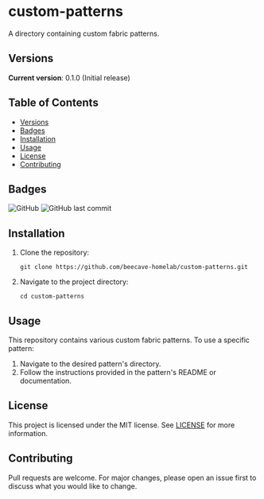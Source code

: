 # custom-patterns

A directory containing custom fabric patterns.

## Versions
**Current version**: 0.1.0 (Initial release)

## Table of Contents
- [Versions](#versions)
- [Badges](#badges)
- [Installation](#installation)
- [Usage](#usage)
- [License](#license)
- [Contributing](#contributing)

## Badges
![GitHub](https://img.shields.io/github/license/beecave-homelab/custom-patterns)
![GitHub last commit](https://img.shields.io/github/last-commit/beecave-homelab/custom-patterns)

## Installation
1. Clone the repository:
   ```
   git clone https://github.com/beecave-homelab/custom-patterns.git
   ```
2. Navigate to the project directory:
   ```
   cd custom-patterns
   ```

## Usage
This repository contains various custom fabric patterns. To use a specific pattern:

1. Navigate to the desired pattern's directory.
2. Follow the instructions provided in the pattern's README or documentation.

## License
This project is licensed under the MIT license. See [LICENSE](LICENSE) for more information.

## Contributing
Pull requests are welcome. For major changes, please open an issue first to discuss what you would like to change.